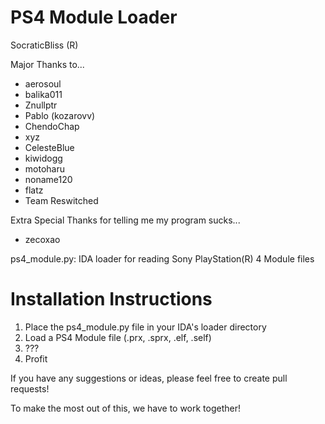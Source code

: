 # PS4 Module Loader

SocraticBliss (R)

Major Thanks to...
* aerosoul
* balika011
* Znullptr
* Pablo (kozarovv)
* ChendoChap
* xyz
* CelesteBlue
* kiwidogg
* motoharu
* noname120
* flatz
* Team Reswitched

Extra Special Thanks for telling me my program sucks...
* zecoxao

ps4_module.py: IDA loader for reading Sony PlayStation(R) 4 Module files

# Installation Instructions
1) Place the ps4_module.py file in your IDA's loader directory
2) Load a PS4 Module file (.prx, .sprx, .elf, .self)
3) ???
4) Profit

If you have any suggestions or ideas, please feel free to create pull requests! 

To make the most out of this, we have to work together!
